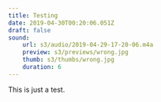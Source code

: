 ```yaml
---
title: Testing
date: 2019-04-30T00:20:06.051Z
draft: false
sound:
    url: s3/audio/2019-04-29-17-20-06.m4a
    preview: s3/previews/wrong.jpg
    thumb: s3/thumbs/wrong.jpg
    duration: 6
---
```


This is just a test.
